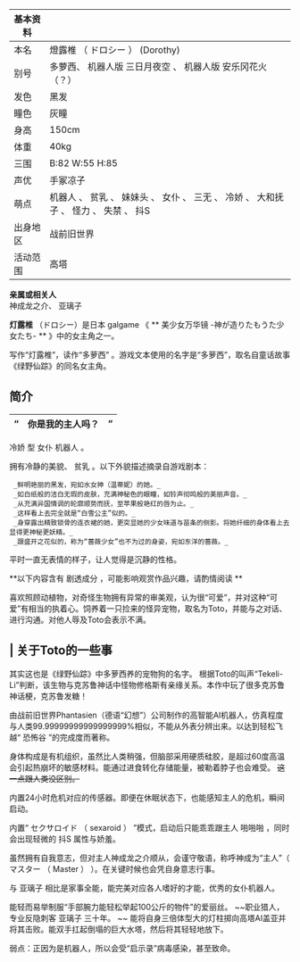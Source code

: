 |  **基本资料**  ||
|---|---|
|本名  |  燈露椎  （  ドロシー  ）  (Dorothy)   |
|别号  |  多萝西、  机器人版  三日月夜空  、  机器人版  安乐冈花火  （？）   |
|发色  |  黑发   |
|瞳色  |  灰瞳   |
|身高  |  150cm   |
|体重  |  40kg   |
|三围  |  B:82 W:55 H:85   |
|声优  |  手冢凉子   |
|萌点  |  机器人  、  贫乳  、  妹妹头  、  女仆  、  三无  、  冷娇  、  大和抚子  、  怪力  、  失禁  、  抖S   |
|出身地区  |  战前旧世界   |
|活动范围  |  高塔   |
**亲属或相关人**  
神成龙之介、  亚璃子  
  
**灯露椎** （ドロシー）是日本  galgame  《 ** 美少女万华镜 -神が造りたもうた少女たち-  ** 》中的女主角之一。

写作“灯露椎”，读作“多萝西”  。游戏文本使用的名字是“多萝西”，取名自童话故事《绿野仙踪》的同名女主角。

##  简介

|  “  |  你是我的主人吗？  |  ”   
---|---|---  
  
冷娇  型  女仆  机器人  。

拥有冷静的美貌、  贫乳  。以下外貌描述摘录自游戏剧本：

    

     _鲜明艳丽的黑发，宛如水女神（温蒂妮）的她。_
     _如白纸般的洁白无瑕的皮肤，充满神秘色的眼瞳，如铃声彻鸣般的美丽声音。_
     _从充满异国情调的轮廓顺势而抚，至苹果般艳红的唇为止。_
     _这样看上去完全就是“白雪公主”似的。_
     _身穿露出精致锁骨的连衣裙的她，更突显她的少女味道与苗条的侧影。将她纤细的身体看上去显得更神秘更妖精。_
     _跟盛开之花似的，称为“蔷薇少女”也不为过的身姿，宛如东洋的蔷薇。_

平时一直无表情的样子，让人觉得是沉静的性格。

**以下内容含有 剧透成分  ，可能影响观赏作品兴趣，请酌情阅读 **

喜欢照顾动植物，对奇怪生物拥有异常的审美观，认为很“可爱”，并对这种“可爱”有相当的执着心。饲养着一只捡来的怪异宠物，取名为Toto，并能与之对话、进行沟通。对他人辱及Toto会表示不满。

|  关于Toto的一些事  
---  
其实这也是《绿野仙踪》中多萝西养的宠物狗的名字。  根据Toto的叫声“Tekeli-
Li”判断，该生物与克苏鲁神话中怪物修格斯有亲缘关系。本作中玩了很多克苏鲁神话梗，克苏鲁发糖！  </br>  
  
由战前旧世界Phantasien（德语“幻想”）公司制作的高智能AI机器人，仿真程度与人类99.99999999999999999%相似，不能从外表分辨出来。以达到轻松飞越“
恐怖谷  ”的完成度而著称。

身体构成是有机组织，虽然比人类稍强，但脑部采用硬质硅胶，是超过60度高温会引起热崩坏的敏感材料。能通过进食转化存储能量，被勒着脖子也会难受。
~~这一点跟人类没区别。~~

内置24小时危机对应的传感器。即便在休眠状态下，也能感知主人的危机，瞬间启动。

内置“  セクサロイド  （  sexaroid  ）  ”模式，启动后只能乖乖跟主人  啪啪啪  ，同时会出现轻微的  抖S  属性与娇羞。

虽然拥有自我意志，但对主人神成龙之介顺从，会谨守敬语，称呼神成为“主人”（  マスター  （  Master  ）  ）。在关键时候也会凭自身意志行事。

与  亚璃子  相比是家事全能，能完美对应各人嗜好的才能，优秀的女仆机器人。

能轻而易举制服“手部腕力能轻松举起100公斤的物件”的爱丽丝。 ~~职业猎人，专业反隐刺客 亚璃子  三十年。 ~~
能将自身三倍体型大的灯柱掷向高塔AI盖亚并将其击败。能双手扛起倒塌的巨大水塔，然后将其轻轻地放下。

弱点：正因为是机器人，所以会受“启示录”病毒感染，甚至致命。

  

  